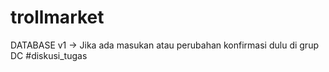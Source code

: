 # trollmarket
DATABASE v1 -> Jika ada masukan atau perubahan konfirmasi dulu di grup DC #diskusi_tugas
